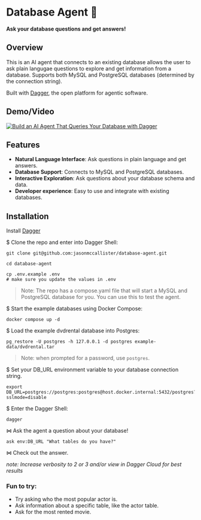 # Database Agent 🤖

**Ask your database questions and get answers!**

## Overview

This is an AI agent that connects to an existing database allows the user to ask plain langugae questions to explore and get information from a database. Supports both MySQL and PostgreSQL databases (determined by the connection string).

Built with [Dagger](https://dagger.io), the open platform for agentic software.

## Demo/Video

[![Build an AI Agent That Queries Your Database with Dagger](https://img.youtube.com/vi/LzHE0QTkQsM/maxresdefault.jpg)](https://www.youtube.com/watch?v=LzHE0QTkQsM)

## Features

- **Natural Language Interface**: Ask questions in plain language and get answers.
- **Database Support**: Connects to MySQL and PostgreSQL databases.
- **Interactive Exploration**: Ask questions about your database schema and data.
- **Developer experience**: Easy to use and integrate with existing databases.

## Installation

Install [Dagger](https://docs.dagger.io/install)

$ Clone the repo and enter into Dagger Shell:
```shell
git clone git@github.com:jasonmccallister/database-agent.git
```
```shell
cd database-agent
```
```shell
cp .env.example .env
# make sure you update the values in .env
```

> Note: The repo has a compose.yaml file that will start a MySQL and PostgreSQL database for you. You can use this to test the agent.

$ Start the example databases using Docker Compose:
```shell
docker compose up -d
```

$ Load the example dvdrental database into Postgres:
```shell
pg_restore -U postgres -h 127.0.0.1 -d postgres example-data/dvdrental.tar
```

> Note: when prompted for a password, use `postgres`.

$ Set your DB_URL environment variable to your database connection string.

```shell
export DB_URL=postgres://postgres:postgres@host.docker.internal:5432/postgres?sslmode=disable
```

$ Enter the Dagger Shell:
```shell
dagger
```

⋈ Ask the agent a question about your database!
```shell
ask env:DB_URL "What tables do you have?"
```

⋈ Check out the answer.

*note: Increase verbosity to 2 or 3 and/or view in Dagger Cloud for best results*

### Fun to try:
- Try asking who the most popular actor is.
- Ask information about a specific table, like the actor table.
- Ask for the most rented movie.
